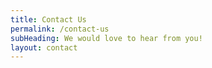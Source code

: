 ```yaml
---
title: Contact Us
permalink: /contact-us
subHeading: We would love to hear from you!
layout: contact
---
```


